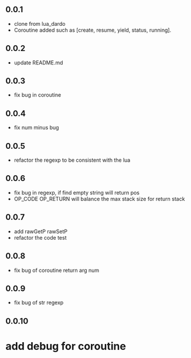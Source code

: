 

## 0.0.1
* clone from lua_dardo
* Coroutine added such as [create, resume, yield, status, running].

## 0.0.2
* update README.md

## 0.0.3
* fix bug in coroutine

## 0.0.4
* fix num minus bug

## 0.0.5
* refactor the regexp to be consistent with the lua

## 0.0.6
* fix bug in regexp, if find empty string will return pos
* OP_CODE OP_RETURN will balance the max stack size for return stack

## 0.0.7
* add rawGetP rawSetP
* refactor the code test

## 0.0.8
* fix bug of coroutine return arg num

## 0.0.9
* fix bug of str regexp


## 0.0.10
# add debug for coroutine
